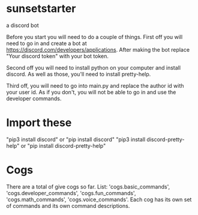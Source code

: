# sunsetstarter
 a discord bot


Before you start you will need to do a couple of things. First off you will need to go in and create a bot at https://discord.com/developers/applications. After making the bot replace "Your discord token" with your bot token.

Second off you will need to install python on your computer and install discord. As well as those, you'll need to install pretty-help.

Third off, you will need to go into main.py and replace the author id with your user id. As if you don't, you will not be able to go in and use the developer commands.

# Import these

"pip3 install discord" or "pip install discord"
"pip3 install discord-pretty-help" or "pip install discord-pretty-help"

# Cogs

There are a total of give cogs so far. 
List: 'cogs.basic_commands', 'cogs.developer_commands', 'cogs.fun_commands', 'cogs.math_commands', 'cogs.voice_commands'. 
Each cog has its own set of commands and its own command descriptions.